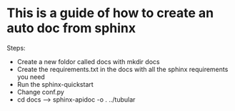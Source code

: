 # This is a guide of how to create an auto doc from sphinx

Steps:
*   Create a new foldor called docs with mkdir docs
*   Create the requirements.txt in the docs with all the sphinx requirements you need
*   Run the sphinx-quickstart
*   Change conf.py
*   cd docs --> sphinx-apidoc -o . ../tubular